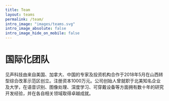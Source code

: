 ```yaml
---
title: Team
layout: teams
permalink: /team/
intro_image: "images/teams.svg"
intro_image_absolute: false
intro_image_hide_on_mobile: false
---
```


# 国际化团队

见声科技由来自美国、加拿大、中国的专家及投资机构合作于2018年5月在山西转型综合改革示范区创立。注册资本1000万元。公司创始人曾就职于北美知名企业及大学，在语音识别、图像处理、深度学习、可穿戴设备等方面拥有数十年的研究开发经验，并在各自相关领域取得卓越成就。
